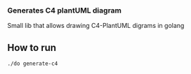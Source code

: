 ### Generates C4 plantUML diagram
Small lib that allows drawing C4-PlantUML digrams in golang

## How to run
``./do generate-c4``